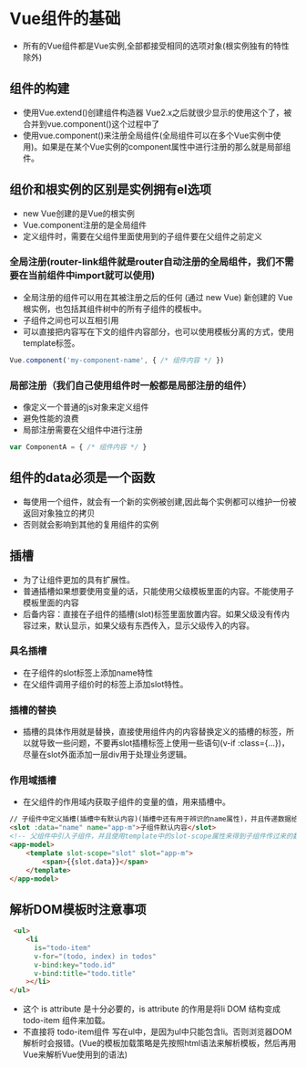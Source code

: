<!--
 * @Author: x09898 coder_xujie@163.com
 * @Date: 2022-05-09 20:54:40
 * @LastEditors: x09898 coder_xujie@163.com
 * @LastEditTime: 2022-07-08 11:56:04
 * @FilePath: \HTML-CSS-Javascript-\Vue框架\Vue的教程\Vue组件的基础.md
 * @Description: 
-->
# Vue组件的基础

* 所有的Vue组件都是Vue实例,全部都接受相同的选项对象(根实例独有的特性除外)

## 组件的构建

* 使用Vue.extend()创建组件构造器 Vue2.x之后就很少显示的使用这个了，被合并到vue.component()这个过程中了
* 使用vue.component()来注册全局组件(全局组件可以在多个Vue实例中使用)。如果是在某个Vue实例的component属性中进行注册的那么就是局部组件。

## 组价和根实例的区别是实例拥有el选项

* new Vue创建的是Vue的根实例
* Vue.component注册的是全局组件
* 定义组件时，需要在父组件里面使用到的子组件要在父组件之前定义

### 全局注册(router-link组件就是router自动注册的全局组件，我们不需要在当前组件中import就可以使用)

* 全局注册的组件可以用在其被注册之后的任何 (通过 new Vue) 新创建的 Vue 根实例，也包括其组件树中的所有子组件的模板中。
* 子组件之间也可以互相引用
* 可以直接把内容写在下文的组件内容部分，也可以使用模板分离的方式，使用template标签。

```javascript
Vue.component('my-component-name', { /* 组件内容 */ })
```

### 局部注册（我们自己使用组件时一般都是局部注册的组件）

* 像定义一个普通的js对象来定义组件
* 避免性能的浪费
* 局部注册需要在父组件中进行注册

```javascript
var ComponentA = { /* 组件内容 */ }
```

## 组件的data必须是一个函数

* 每使用一个组件，就会有一个新的实例被创建,因此每个实例都可以维护一份被返回对象独立的拷贝
* 否则就会影响到其他的复用组件的实例

## 插槽

* 为了让组件更加的具有扩展性。
* 普通插槽如果想要使用变量的话，只能使用父级模板里面的内容。不能使用子模板里面的内容
* 后备内容：直接在子组件的插槽(slot)标签里面放置内容。如果父级没有传内容过来，默认显示，如果父级有东西传入，显示父级传入的内容。

### 具名插槽

* 在子组件的slot标签上添加name特性
* 在父组件调用子组价时的标签上添加slot特性。

### 插槽的替换

* 插槽的具体作用就是替换，直接使用组件内的内容替换定义的插槽的标签，所以就导致一些问题，不要再slot插槽标签上使用一些语句(v-if :class={...})，尽量在slot外面添加一层div用于处理业务逻辑。

### 作用域插槽

* 在父组件的作用域内获取子组件的变量的值，用来插槽中。

```html
// 子组件中定义插槽(插槽中有默认内容)(插槽中还有用于辨识的name属性)，并且传递数据给父组件
<slot :data="name" name="app-m">子组件默认内容</slot>
<!-- 父组件中引入子组件，并且使用template中的slot-scope属性来得到子组件传过来的数据 -->
<app-model>
    <template slot-scope="slot" slot="app-m">
        <span>{{slot.data}}</span>
    </template>
</app-model>
```

## 解析DOM模板时注意事项

```html
 <ul>
    <li
      is="todo-item"
      v-for="(todo, index) in todos"
      v-bind:key="todo.id"
      v-bind:title="todo.title"
    ></li>
</ul>
```

* 这个 is attribute 是十分必要的，is attribute 的作用是将li DOM 结构变成 todo-item 组件来加载。
* 不直接将 todo-item组件 写在ul中，是因为ul中只能包含li。否则浏览器DOM解析时会报错。(Vue的模板加载策略是先按照html语法来解析模板，然后再用Vue来解析Vue使用到的语法)